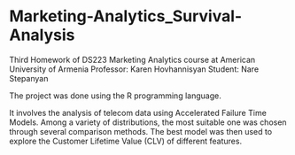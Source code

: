 ﻿# Marketing-Analytics_Survival-Analysis

Third Homework of DS223 Marketing Analytics course at American University of Armenia
Professor: Karen Hovhannisyan
Student: Nare Stepanyan

The project was done using the R programming language. 

It involves the analysis of telecom data using Accelerated Failure Time Models. Among a variety of distributions, the most suitable one was chosen through several comparison methods. The best model was then used to explore the Customer Lifetime Value (CLV) of different features.
